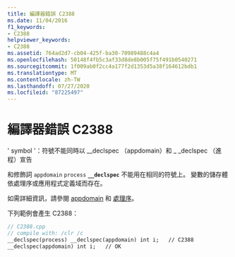 ```yaml
---
title: 編譯器錯誤 C2388
ms.date: 11/04/2016
f1_keywords:
- C2388
helpviewer_keywords:
- C2388
ms.assetid: 764ad2d7-cb04-425f-ba30-70989488c4a4
ms.openlocfilehash: 50148f4fb5c3af33d8de8b005f75f491b0540271
ms.sourcegitcommit: 1f009ab0f2cc4a177f2d1353d5a38f164612bdb1
ms.translationtype: MT
ms.contentlocale: zh-TW
ms.lasthandoff: 07/27/2020
ms.locfileid: "87225497"
---
```

# <a name="compiler-error-c2388"></a>編譯器錯誤 C2388

' symbol '：符號不能同時以 __declspec （appdomain）和 \_ _declspec （進程）宣告

和修飾詞 `appdomain` `process` **`__declspec`** 不能用在相同的符號上。 變數的儲存體依處理序或應用程式定義域而存在。

如需詳細資訊，請參閱 [appdomain](../../cpp/appdomain.md) 和 [處理序](../../cpp/process.md)。

下列範例會產生 C2388：

```cpp
// C2388.cpp
// compile with: /clr /c
__declspec(process) __declspec(appdomain) int i;   // C2388
__declspec(appdomain) int i;   // OK
```

